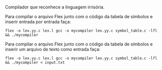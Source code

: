 Compilador que reconhece a linguagem irrisória.

Para compilar o arquivo Flex junto com o código da tabela de símbolos e inserir entrada por entrada faça:

```
flex -o lex.yy.c lex.l gcc -o mycompiler lex.yy.c symbol_table.c -lfl && ./mycompiler

```

Para compilar o arquivo Flex junto com o código da tabela de símbolos e inserir um arquivo de texto como entrada faça:

```
flex -o lex.yy.c lex.l gcc -o mycompiler lex.yy.c symbol_table.c -lfl && ./mycompiler < input.txt

```

